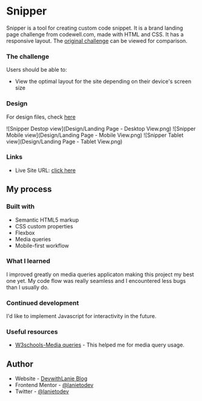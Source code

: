 # Snipper
Snipper is a tool for creating custom code snippet.
It is a brand landing page challenge from codewell.com, made with HTML and CSS. It has a responsive layout. The [original challenge](https://www.codewell.cc/challenges/snipper-landing-page--608bbe67e0984a001540d79b) can be viewed for comparison.

### The challenge

Users should be able to:

- View the optimal layout for the site depending on their device's screen size

### Design

For design files, check [here](https://www.codewell.cc/challenges/snipper-landing-page--608bbe67e0984a001540d79b)

![Snipper Destop view](Design/Landing Page - Desktop View.png)
![Snipper Mobile view](Design/Landing Page - Mobile View.png)
![Snipper Tablet view](Design/Landing Page - Tablet View.png)



### Links

- Live Site URL: [click here](https://lanietodev.github.io/Snipper/)

## My process

### Built with

- Semantic HTML5 markup
- CSS custom properties
- Flexbox
- Media queries
- Mobile-first workflow


### What I learned

I improved greatly on media queries applicaton making this project my best one yet. My code flow was really seamless and I encountered less bugs than I usually do.

### Continued development

I'd like to implement Javascript for interactivity in the future.

### Useful resources

- [W3schools-Media queries](https://www.w3schools.com/css/css_rwd_mediaqueries.asp) - This helped me for media query usage.


## Author

- Website - [DevwithLanie Blog](https://www.devwithlanie.hashnode.dev)
- Frontend Mentor - [@lanietodev](https://www.frontendmentor.io/profile/lanietodev)
- Twitter - [@lanietodev](https://www.twitter.com/lanietodev)
